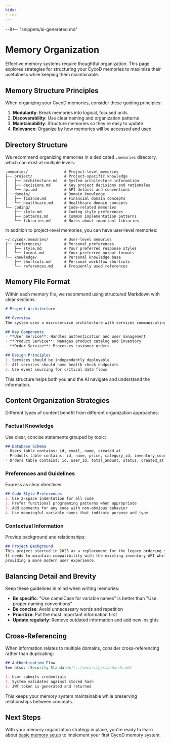 ```yaml
---
hide:
- toc
---
```


--8<-- "snippets/ai-generated.md"

# Memory Organization

Effective memory systems require thoughtful organization. This page explores strategies for structuring your CycoD memories to maximize their usefulness while keeping them maintainable.

## Memory Structure Principles

When organizing your CycoD memories, consider these guiding principles:

1. **Modularity**: Break memories into logical, focused units
2. **Discoverability**: Use clear naming and organization patterns
3. **Maintainability**: Structure memories so they're easy to update
4. **Relevance**: Organize by how memories will be accessed and used

## Directory Structure

We recommend organizing memories in a dedicated `.memories` directory, which can exist at multiple levels:

```
.memories/                # Project-level memories
├── project/              # Project-specific knowledge
│   ├── architecture.md   # System architecture information
│   ├── decisions.md      # Key project decisions and rationales
│   └── api.md            # API details and conventions
├── domain/               # Domain knowledge
│   ├── finance.md        # Financial domain concepts
│   └── healthcare.md     # Healthcare domain concepts
└── coding/               # Code-related memories
    ├── style.md          # Coding style preferences
    ├── patterns.md       # Common implementation patterns
    └── libraries.md      # Notes about important libraries
```

In addition to project-level memories, you can have user-level memories:

```
~/.cycod/.memories/       # User-level memories
├── preferences/          # Personal preferences
│   ├── style.md          # Your preferred response styles
│   └── format.md         # Your preferred output formats
└── knowledge/            # Personal knowledge base
    ├── shortcuts.md      # Personal workflow shortcuts
    └── references.md     # Frequently used references
```

## Memory File Format

Within each memory file, we recommend using structured Markdown with clear sections:

```markdown
# Project Architecture

## Overview
The system uses a microservice architecture with services communicating via REST and message queues.

## Key Components
- **User Service**: Handles authentication and user management
- **Product Service**: Manages product catalog and inventory
- **Order Service**: Processes customer orders

## Design Principles
1. Services should be independently deployable
2. All services should have health check endpoints
3. Use event sourcing for critical data flows
```

This structure helps both you and the AI navigate and understand the information.

## Content Organization Strategies

Different types of content benefit from different organization approaches:

### Factual Knowledge

Use clear, concise statements grouped by topic:

```markdown
## Database Schema
- Users table contains: id, email, name, created_at
- Products table contains: id, name, price, category_id, inventory_count
- Orders table contains: id, user_id, total_amount, status, created_at
```

### Preferences and Guidelines

Express as clear directives:

```markdown
## Code Style Preferences
1. Use 2-space indentation for all code
2. Prefer functional programming patterns when appropriate
3. Add comments for any code with non-obvious behavior
4. Use meaningful variable names that indicate purpose and type
```

### Contextual Information

Provide background and relationships:

```markdown
## Project Background
This project started in 2023 as a replacement for the legacy ordering system.
It needs to maintain compatibility with the existing inventory API while
providing a more modern user experience.
```

## Balancing Detail and Brevity

Keep these guidelines in mind when writing memories:

- **Be specific**: "Use camelCase for variable names" is better than "Use proper naming conventions"
- **Be concise**: Avoid unnecessary words and repetition
- **Prioritize**: Put the most important information first
- **Update regularly**: Remove outdated information and add new insights

## Cross-Referencing

When information relates to multiple domains, consider cross-referencing rather than duplicating:

```markdown
## Authentication Flow
See also: [Security Standards](../security/standards.md)

1. User submits credentials
2. System validates against stored hash
3. JWT token is generated and returned
```

This keeps your memory system maintainable while preserving relationships between concepts.

## Next Steps

With your memory organization strategy in place, you're ready to learn about [basic memory setup](setup.md) to implement your first CycoD memory system.